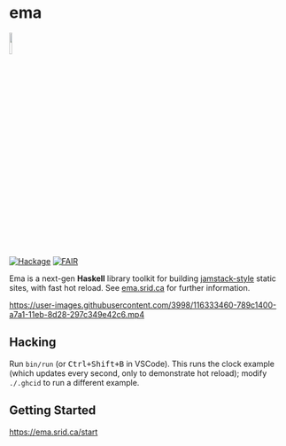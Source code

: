 # ema

<img width="10%" src="https://ema.srid.ca/ema.svg">

[![Hackage](https://img.shields.io/hackage/v/ema.svg?logo=haskell)](https://hackage.haskell.org/package/ema)
[![FAIR](https://img.shields.io/badge/FAIR-pledge-blue)](https://www.fairforall.org/about/)

Ema is a next-gen **Haskell** library toolkit for building [jamstack-style](https://jamstack.org/) static sites, with fast hot reload. See [ema.srid.ca](https://ema.srid.ca/) for further information.

https://user-images.githubusercontent.com/3998/116333460-789c1400-a7a1-11eb-8d28-297c349e42c6.mp4

## Hacking

Run `bin/run` (or <kbd>Ctrl+Shift+B</kbd> in VSCode). This runs the clock example (which updates every second, only to demonstrate hot reload); modify `./.ghcid` to run a different example. 

## Getting Started

https://ema.srid.ca/start
